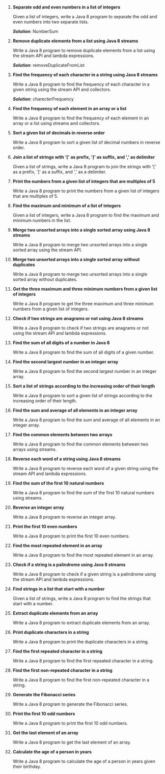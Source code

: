 
1. **Separate odd and even numbers in a list of integers**

    Given a list of integers, write a Java 8 program to separate the odd and even numbers into two separate lists.
    
    **_Solution_**: NumberSum

2. **Remove duplicate elements from a list using Java 8 streams**

    Write a Java 8 program to remove duplicate elements from a list using the stream API and lambda expressions.

   **_Solution_**: removeDuplicateFromList

3. **Find the frequency of each character in a string using Java 8 streams**

    Write a Java 8 program to find the frequency of each character in a given string using the stream API and collectors.

   **_Solution_**: charecterFrequency

4. **Find the frequency of each element in an array or a list**

    Write a Java 8 program to find the frequency of each element in an array or a list using streams and collectors.

5. **Sort a given list of decimals in reverse order**

    Write a Java 8 program to sort a given list of decimal numbers in reverse order.

6. **Join a list of strings with '[' as prefix, ']' as suffix, and ',' as delimiter**

    Given a list of strings, write a Java 8 program to join the strings with '[' as a prefix, ']' as a suffix, and ',' as a delimiter.

7. **Print the numbers from a given list of integers that are multiples of 5**

    Write a Java 8 program to print the numbers from a given list of integers that are multiples of 5.

8. **Find the maximum and minimum of a list of integers**

    Given a list of integers, write a Java 8 program to find the maximum and minimum numbers in the list.

9. **Merge two unsorted arrays into a single sorted array using Java 8 streams**

    Write a Java 8 program to merge two unsorted arrays into a single sorted array using the stream API.

10. **Merge two unsorted arrays into a single sorted array without duplicates**

    Write a Java 8 program to merge two unsorted arrays into a single sorted array without duplicates.
11. **Get the three maximum and three minimum numbers from a given list of integers**

    Write a Java 8 program to get the three maximum and three minimum numbers from a given list of integers.

12. **Check if two strings are anagrams or not using Java 8 streams**

    Write a Java 8 program to check if two strings are anagrams or not using the stream API and lambda expressions.

13. **Find the sum of all digits of a number in Java 8**

    Write a Java 8 program to find the sum of all digits of a given number.

14. **Find the second largest number in an integer array**

    Write a Java 8 program to find the second largest number in an integer array.

15. **Sort a list of strings according to the increasing order of their length**

    Write a Java 8 program to sort a given list of strings according to the increasing order of their length.

16. **Find the sum and average of all elements in an integer array**

    Write a Java 8 program to find the sum and average of all elements in an integer array.

17. **Find the common elements between two arrays**

    Write a Java 8 program to find the common elements between two arrays using streams.

18. **Reverse each word of a string using Java 8 streams**

    Write a Java 8 program to reverse each word of a given string using the stream API and lambda expressions.

19. **Find the sum of the first 10 natural numbers**

    Write a Java 8 program to find the sum of the first 10 natural numbers using streams.

20. **Reverse an integer array**

    Write a Java 8 program to reverse an integer array.

21. **Print the first 10 even numbers**

    Write a Java 8 program to print the first 10 even numbers.

22. **Find the most repeated element in an array**

    Write a Java 8 program to find the most repeated element in an array.

23. **Check if a string is a palindrome using Java 8 streams**

    Write a Java 8 program to check if a given string is a palindrome using the stream API and lambda expressions.

24. **Find strings in a list that start with a number**

    Given a list of strings, write a Java 8 program to find the strings that start with a number.

25. **Extract duplicate elements from an array**

    Write a Java 8 program to extract duplicate elements from an array.

26. **Print duplicate characters in a string**

    Write a Java 8 program to print the duplicate characters in a string.

27. **Find the first repeated character in a string**

    Write a Java 8 program to find the first repeated character in a string.

28. **Find the first non-repeated character in a string**

    Write a Java 8 program to find the first non-repeated character in a string.

29. **Generate the Fibonacci series**

    Write a Java 8 program to generate the Fibonacci series.

30. **Print the first 10 odd numbers**

    Write a Java 8 program to print the first 10 odd numbers.

31. **Get the last element of an array**

    Write a Java 8 program to get the last element of an array.

32. **Calculate the age of a person in years**

    Write a Java 8 program to calculate the age of a person in years given their birthday.
